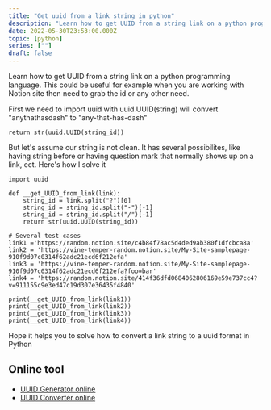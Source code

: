 ```yaml
---
title: "Get uuid from a link string in python"
description: "Learn how to get UUID from a string link on a python programming language. This could be useful for example when you are working with Notion site then need to grab the id"
date: 2022-05-30T23:53:00.000Z
topic: [python]
series: [""]
draft: false
---
```

Learn how to get UUID from a string link on a python programming language. This could be useful for example when you are working with Notion site then need to grab the id  or any other need.

First we need to import uuid
with uuid.UUID(string) will convert "anythathasdash" to "any-that-has-dash" 
```
return str(uuid.UUID(string_id))
```

But let's assume our string is not clean. It has several possibilites, like having string before or having question mark that normally shows up on a link, ect.
Here's how I solve it
```
import uuid

def __get_UUID_from_link(link):
    string_id = link.split("?")[0]
    string_id = string_id.split("-")[-1]
    string_id = string_id.split("/")[-1]
    return str(uuid.UUID(string_id))

# Several test cases
link1 ='https://random.notion.site/c4b84f78ac5d4ded9ab380f1dfcbca8a'
link2 = 'https://vine-temper-random.notion.site/My-Site-samplepage-910f9d07c0314f62adc21ecd6f212efa'
link3 = 'https://vine-temper-random.notion.site/My-Site-samplepage-910f9d07c0314f62adc21ecd6f212efa?foo=bar'
link4 = 'https://random.notion.site/414f36dfd0684062806169e59e737cc4?v=911155c9e3ed47c19d307e36435f4840'

print(__get_UUID_from_link(link1))
print(__get_UUID_from_link(link2))
print(__get_UUID_from_link(link3))
print(__get_UUID_from_link(link4))
```

Hope it helps you to solve how to convert a link string to a uuid format in Python

## Online tool
- [UUID Generator online](https://toolboxfordev.com/uuid-generator)
- [UUID Converter online](https://toolboxfordev.com/uuid-converter)




